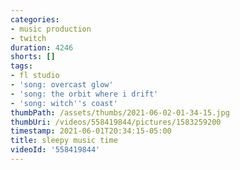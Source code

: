 ```yaml
---
categories:
- music production
- twitch
duration: 4246
shorts: []
tags:
- fl studio
- 'song: overcast glow'
- 'song: the orbit where i drift'
- 'song: witch''s coast'
thumbPath: /assets/thumbs/2021-06-02-01-34-15.jpg
thumbUri: /videos/558419844/pictures/1583259200
timestamp: 2021-06-01T20:34:15-05:00
title: sleepy music time
videoId: '558419844'
---
```

